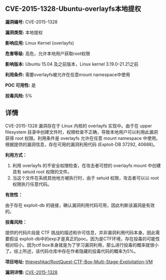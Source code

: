 ## CVE-2015-1328-Ubuntu-overlayfs本地提权

**漏洞编号:** CVE-2015-1328

**漏洞类型:** 本地提权

**影响应用:** Linux Kernel (overlayfs)

**危害等级:** 高危，允许本地用户获取root权限

**影响版本:** Ubuntu 15.04 及之前版本，Linux kernel 3.19.0-21.21之前

**利用条件:** 需要overlayfs被允许在任意mount namespace中使用

**POC 可用性:** 是

**投毒风险:** 5%

## 详情

CVE-2015-1328 漏洞存在于 Linux 内核的 overlayfs 实现中。由于在 upper filesystem 目录中创建文件时，权限检查不正确，导致本地用户可以利用此漏洞获得 root 权限。利用条件是 overlayfs 允许在任意 mount namespace 中使用。根据提供的漏洞信息，存在可用的漏洞利用代码 (Exploit-DB 37292, 40688)。

**利用方式：**

1.  利用 overlayfs 的不安全权限检查，在攻击者可控的 overlayfs mount 中创建具有 setuid root 权限的文件。
2.  当这个文件在系统其他地方被执行时，由于 setuid 权限，攻击者可以以 root 权限执行任意代码。

**有效性：**

由于存在 exploit-db 的链接，确认漏洞利用代码可用，因此判断该漏洞是有效的。

**投毒风险：**

提供的代码片段是 CTF 挑战的描述和许可信息，并非漏洞利用代码本身。因此需要假设 exploit-db中的exp才是真正的poc。因为是CTF环境，存在投毒的可能性相对较小。因为ctf box本身就是为了学习漏洞利用，那么进行投毒的概率就很小了。综上所述，该代码仓库中存在作者隐藏的投毒代码的概率为5%。

**项目地址:** [thieveshkar/RootQuest-CTF-Box-Multi-Stage-Exploitation-VM](https://github.com/thieveshkar/RootQuest-CTF-Box-Multi-Stage-Exploitation-VM)

**漏洞详情:** [CVE-2015-1328](https://nvd.nist.gov/vuln/detail/CVE-2015-1328)